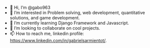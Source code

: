 - 👋 Hi, I’m @gabo963
- 👀 I’m interested in Problem solving, web development, quantitative solutions, and game development.
- 🌱 I’m currently learning Django Framework and Javascript. 
- 💞️ I’m looking to collaborate on cool projects.
- 📫 How to reach me, linkedin profile: https://www.linkedin.com/in/gabrielsarmientot/.

<!---
gabo963/gabo963 is a ✨ special ✨ repository because its `README.md` (this file) appears on your GitHub profile.
You can click the Preview link to take a look at your changes.
--->
